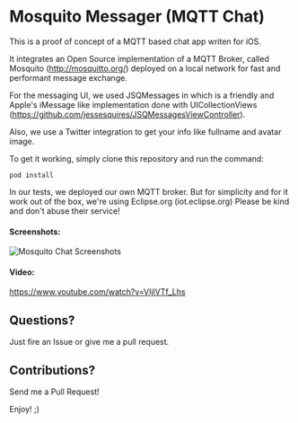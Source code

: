 Mosquito Messager (MQTT Chat)
=============

This is a proof of concept of a MQTT based chat app writen for iOS.

It integrates an Open Source implementation of a MQTT Broker, called Mosquito (http://mosquitto.org/) deployed on a local network for fast and performant message exchange.

For the messaging UI, we used JSQMessages in which is a friendly and Apple's iMessage like implementation done with UICollectionViews (https://github.com/jessesquires/JSQMessagesViewController).

Also, we use a Twitter integration to get your info like fullname and avatar image.

To get it working, simply clone this repository and run the command:

    pod install

In our tests, we deployed our own MQTT broker. But for simplicity and for it work out of the box, we're using Eclipse.org (iot.eclipse.org)
Please be kind and don't abuse their service!

#### Screenshots:

![Mosquito Chat Screenshots](https://raw.github.com/ghvillasboas/MosquitoChat/master/images/mosquitoChat.png)

#### Video:

https://www.youtube.com/watch?v=VIjlVTf_Lhs

## Questions?

Just fire an Issue or give me a pull request.

## Contributions?

Send me a Pull Request!

Enjoy! ;)
